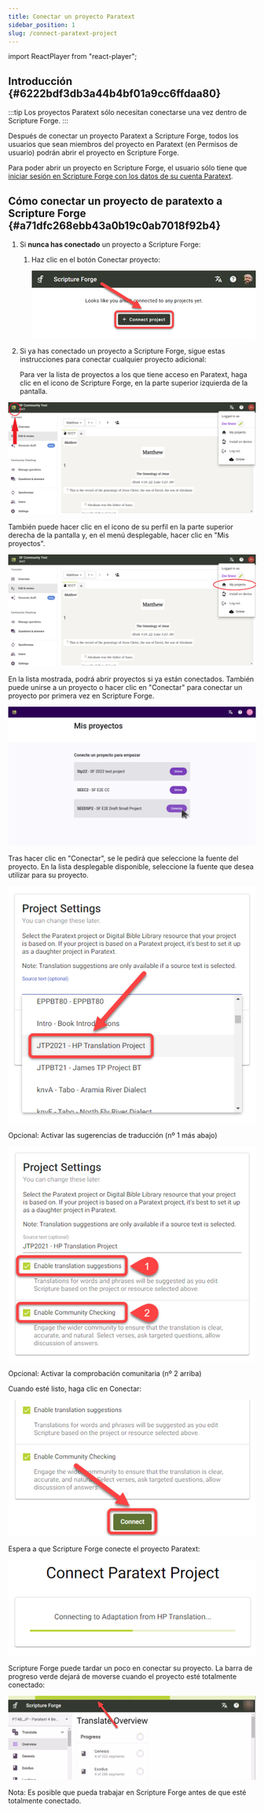 ```yaml
---
title: Conectar un proyecto Paratext
sidebar_position: 1
slug: /connect-paratext-project
---
```


import ReactPlayer from "react-player";

## Introducción {#6222bdf3db3a44b4bf01a9cc6ffdaa80}

:::tip
Los proyectos Paratext sólo necesitan conectarse una vez dentro de Scripture Forge.
:::

Después de conectar un proyecto Paratext a Scripture Forge, todos los usuarios que sean miembros del proyecto en Paratext (en Permisos de usuario) podrán abrir el proyecto en Scripture Forge.


Para poder abrir un proyecto en Scripture Forge, el usuario sólo tiene que [iniciar sesión en Scripture Forge con los datos de su cuenta Paratext](/log-in).

<div class="player-wrapper"><ReactPlayer controls url="https://youtu.be/exEJxc19Zm4" /></div>

## Cómo conectar un proyecto de paratexto a Scripture Forge {#a71dfc268ebb43a0b19c0ab7018f92b4}

1. Si **nunca has conectado** un proyecto a Scripture Forge:
    1. Haz clic en el botón Conectar proyecto:

        ![](./268421786.png)

2. Si ya has conectado un proyecto a Scripture Forge, sigue estas instrucciones para conectar cualquier proyecto adicional:

    Para ver la lista de proyectos a los que tiene acceso en Paratext, haga clic en el icono de Scripture Forge, en la parte superior izquierda de la pantalla.

![](./2112594915.png)


También puede hacer clic en el icono de su perfil en la parte superior derecha de la pantalla y, en el menú desplegable, hacer clic en "Mis proyectos".


![](./1201536679.png)


En la lista mostrada, podrá abrir proyectos si ya están conectados. También puede unirse a un proyecto o hacer clic en "Conectar" para conectar un proyecto por primera vez en Scripture Forge.


![](./my_projects.png)


Tras hacer clic en "Conectar", se le pedirá que seleccione la fuente del proyecto. En la lista desplegable disponible, seleccione la fuente que desea utilizar para su proyecto.


![](./1628956354.png)

Opcional: Activar las sugerencias de traducción (nº 1 más abajo)

![](./440460267.png)

Opcional: Activar la comprobación comunitaria (nº 2 arriba)

Cuando esté listo, haga clic en Conectar:

![](./210173750.png)

Espera a que Scripture Forge conecte el proyecto Paratext:

![](./1421415415.png)

Scripture Forge puede tardar un poco en conectar su proyecto. La barra de progreso verde dejará de moverse cuando el proyecto esté totalmente conectado:

![](./672841105.png)


Nota: Es posible que pueda trabajar en Scripture Forge antes de que esté totalmente conectado.

